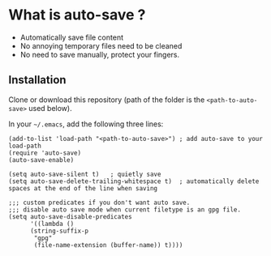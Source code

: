 # What is auto-save ?
* Automatically save file content
* No annoying temporary files need to be cleaned
* No need to save manually, protect your fingers.

## Installation
Clone or download this repository (path of the folder is the `<path-to-auto-save>` used below).

In your `~/.emacs`, add the following three lines:
```Elisp
(add-to-list 'load-path "<path-to-auto-save>") ; add auto-save to your load-path
(require 'auto-save)
(auto-save-enable)

(setq auto-save-silent t)   ; quietly save
(setq auto-save-delete-trailing-whitespace t)  ; automatically delete spaces at the end of the line when saving

;;; custom predicates if you don't want auto save.
;;; disable auto save mode when current filetype is an gpg file.
(setq auto-save-disable-predicates
      '((lambda ()
	  (string-suffix-p
	   "gpg"
	   (file-name-extension (buffer-name)) t))))
```
